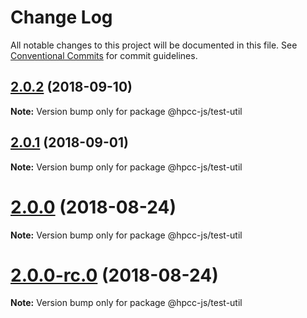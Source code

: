 # Change Log

All notable changes to this project will be documented in this file.
See [Conventional Commits](https://conventionalcommits.org) for commit guidelines.

<a name="2.0.2"></a>
## [2.0.2](https://github.com/GordonSmith/Visualization/compare/@hpcc-js/test-util@2.0.1...@hpcc-js/test-util@2.0.2) (2018-09-10)

**Note:** Version bump only for package @hpcc-js/test-util





<a name="2.0.1"></a>
## [2.0.1](https://github.com/GordonSmith/Visualization/compare/@hpcc-js/test-util@2.0.0...@hpcc-js/test-util@2.0.1) (2018-09-01)

**Note:** Version bump only for package @hpcc-js/test-util





<a name="2.0.0"></a>
# [2.0.0](https://github.com/GordonSmith/Visualization/compare/@hpcc-js/test-util@0.0.55...@hpcc-js/test-util@2.0.0) (2018-08-24)

**Note:** Version bump only for package @hpcc-js/test-util





<a name="2.0.0-rc.0"></a>
# [2.0.0-rc.0](https://github.com/GordonSmith/Visualization/compare/@hpcc-js/test-util@0.0.55...@hpcc-js/test-util@2.0.0-rc.0) (2018-08-24)

**Note:** Version bump only for package @hpcc-js/test-util
